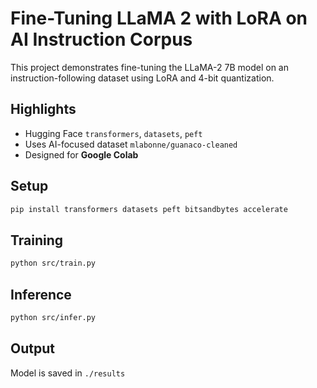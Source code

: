 
# Fine-Tuning LLaMA 2 with LoRA on AI Instruction Corpus

This project demonstrates fine-tuning the LLaMA-2 7B model on an instruction-following dataset using LoRA and 4-bit quantization.

## Highlights
- Hugging Face `transformers`, `datasets`, `peft`
- Uses AI-focused dataset `mlabonne/guanaco-cleaned`
- Designed for **Google Colab**

## Setup

```bash
pip install transformers datasets peft bitsandbytes accelerate
```

## Training

```bash
python src/train.py
```

## Inference

```bash
python src/infer.py
```

## Output

Model is saved in `./results`
